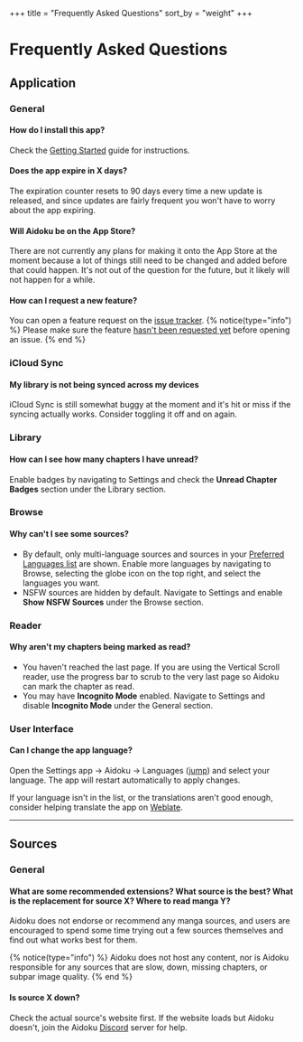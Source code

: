 +++
title = "Frequently Asked Questions"
sort_by = "weight"
+++
# Frequently Asked Questions

## Application
### General
#### How do I install this app?
Check the [Getting Started](/help/guides/getting-started) guide for instructions.

#### Does the app expire in X days?
The expiration counter resets to 90 days every time a new update is released, and since updates are fairly frequent you won't have to worry about the app expiring.

#### Will Aidoku be on the App Store?
There are not currently any plans for making it onto the App Store at the moment because a lot of things still need to be changed and added before that could happen. It's not out of the question for the future, but it likely will not happen for a while.

#### How can I request a new feature?
You can open a feature request on the [issue tracker](https://github.com/Aidoku/Aidoku/issues).
{% notice(type="info") %}
Please make sure the feature [hasn't been requested yet](https://github.com/Aidoku/Aidoku/issues?q=is%3Aopen+is%3Aissue+label%3Aenhancement) before opening an issue.
{% end %}

### iCloud Sync
#### My library is not being synced across my devices
iCloud Sync is still somewhat buggy at the moment and it's hit or miss if the syncing actually works. Consider toggling it off and on again.

### Library
#### How can I see how many chapters I have unread?
Enable badges by navigating to Settings and check the **Unread Chapter Badges** section under the Library section.

### Browse
#### Why can't I see some sources?
- By default, only multi-language sources and sources in your [Preferred Languages list](https://osxdaily.com/2021/07/01/set-preferred-language-change-region-iphone-ipad/#:~:text=Head%20over%20to%20%E2%80%9CSettings%E2%80%9D%20from,default%20language%20for%20your%20iPhone.) are shown. Enable more languages by navigating to Browse, selecting the globe icon on the top right, and select the languages you want.
- NSFW sources are hidden by default. Navigate to Settings and enable **Show NSFW Sources** under the Browse section.

### Reader
#### Why aren't my chapters being marked as read?
- You haven't reached the last page. If you are using the Vertical Scroll reader, use the progress bar to scrub to the very last page so Aidoku can mark the chapter as read.
- You may have **Incognito Mode** enabled. Navigate to Settings and disable **Incognito Mode** under the General section.

### User Interface
#### Can I change the app language?
Open the Settings app → Aidoku → Languages ([jump](prefs:root=xyz.skitty.Aidoku)) and select your language. The app will restart automatically to apply changes.

If your language isn't in the list, or the translations aren't good enough, consider helping translate the app on [Weblate](https://hosted.weblate.org/engage/aidoku/).

---

## Sources
### General
#### What are some recommended extensions? What source is the best? What is the replacement for source X? Where to read manga Y?
Aidoku does not endorse or recommend any manga sources, and users are encouraged to spend some time trying out a few sources themselves and find out what works best for them. 

{% notice(type="info") %}
Aidoku does not host any content, nor is Aidoku responsible for any sources that are slow, down, missing chapters, or subpar image quality.
{% end %}

#### Is source X down?
Check the actual source's website first. If the website loads but Aidoku doesn't, join the Aidoku [Discord](https://discord.com/invite/9U8cC5Zk3s) server for help.
